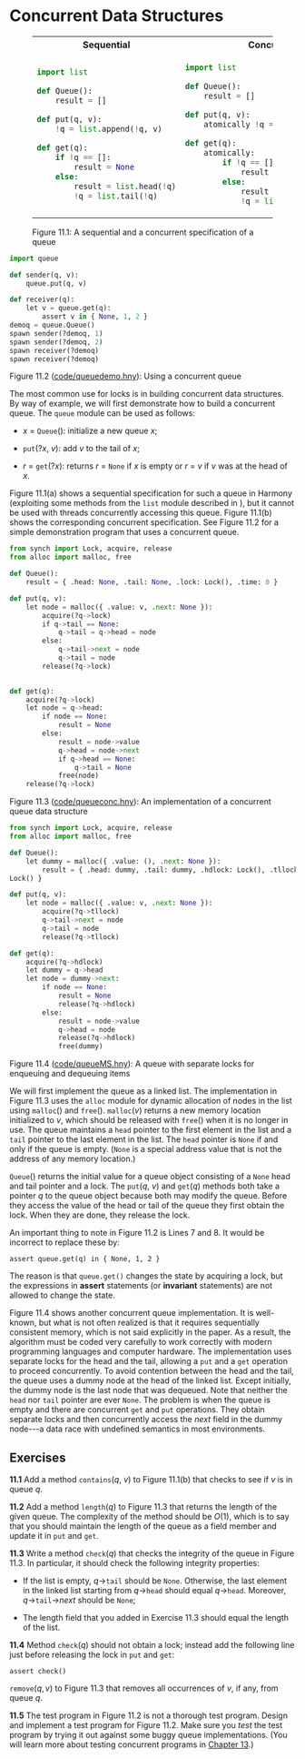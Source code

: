 
# Concurrent Data Structures 

<figure>
<table style="width: 100%;">
    <tr>
        <th>Sequential</th>
        <th>Concurrent</th>
    </tr>
<tr>
<td>

```python title="queuespec.hny"
import list

def Queue():
    result = []

def put(q, v):
    !q = list.append(!q, v)

def get(q):
    if !q == []:
        result = None
    else:
        result = list.head(!q)
        !q = list.tail(!q)
```

</td>
<td>

```python title="queue.hny"
import list

def Queue():
    result = []

def put(q, v):
    atomically !q = list.append(!q, v)

def get(q):
    atomically:
        if !q == []:
            result = None
        else:
            result = list.head(!q)
            !q = list.tail(!q)
```

</td>
</tr>
</table>
<figcaption>Figure 11.1: A sequential and a concurrent specification of a queue</figcaption>
</figure>

```python title="queuedemo.hny"
import queue

def sender(q, v):
    queue.put(q, v)

def receiver(q):
    let v = queue.get(q):
        assert v in { None, 1, 2 }
demoq = queue.Queue()
spawn sender(?demoq, 1)
spawn sender(?demoq, 2)
spawn receiver(?demoq)
spawn receiver(?demoq)
```

<figcaption>Figure 11.2 (<a href=https://harmony.cs.cornell.edu/code/queuedemo.hny>code/queuedemo.hny</a>): 
Using a concurrent queue </figcaption>

The most common use for locks is in building concurrent data structures.
By way of example, we will first demonstrate how to build a concurrent
queue. The `queue` module can be used as follows:

-   *x* = `Queue`(): initialize a new queue *x*;

-   `put`(?*x*, *v*): add *v* to the tail of *x*;

-   *r* = `get`(?*x*): returns *r* = `None` if *x* is empty or *r* = *v*
    if *v* was at the head of *x*.

Figure 11.1(a) shows a sequential specification for such a queue in
Harmony (exploiting some methods from the `list` module described in ),
but it cannot be used with threads concurrently accessing this queue.
Figure 11.1(b) shows the corresponding concurrent specification. See
Figure 11.2 for a simple demonstration program that uses a
concurrent queue.

```python title="queueconc.hny"
from synch import Lock, acquire, release
from alloc import malloc, free

def Queue():
    result = { .head: None, .tail: None, .lock: Lock(), .time: 0 }

def put(q, v):
    let node = malloc({ .value: v, .next: None }):
        acquire(?q->lock)
        if q->tail == None:
            q->tail = q->head = node
        else:
            q->tail->next = node
            q->tail = node
        release(?q->lock)
    

def get(q):
    acquire(?q->lock)
    let node = q->head:
        if node == None:
            result = None
        else:
            result = node->value
            q->head = node->next
            if q->head == None:
                q->tail = None
            free(node)
    release(?q->lock)
```

<figcaption>Figure 11.3 (<a href=https://harmony.cs.cornell.edu/code/queueconc.hny>code/queueconc.hny</a>): 
An implementation of a concurrent queue data structure
</figcaption>


```python title="queueMS.hny"
from synch import Lock, acquire, release
from alloc import malloc, free

def Queue():
    let dummy = malloc({ .value: (), .next: None }):
        result = { .head: dummy, .tail: dummy, .hdlock: Lock(), .tllock:
Lock() }

def put(q, v):
    let node = malloc({ .value: v, .next: None }):
        acquire(?q->tllock)
        q->tail->next = node
        q->tail = node
        release(?q->tllock)

def get(q):
    acquire(?q->hdlock)
    let dummy = q->head
    let node = dummy->next:
        if node == None:
            result = None
            release(?q->hdlock)
        else:
            result = node->value
            q->head = node
            release(?q->hdlock)
            free(dummy)
```

<figcaption>Figure 11.4 (<a href=https://harmony.cs.cornell.edu/code/queueMS.hny>code/queueMS.hny</a>): 
A queue with separate locks for enqueuing and dequeuing items
</figcaption>

We will first implement the queue as a linked list. The implementation
in Figure 11.3 uses the `alloc` module for dynamic allocation of
nodes in the list using `malloc`() and `free`(). `malloc`(*v*) returns a
new memory location initialized to *v*, which should be released with
`free`() when it is no longer in use. The queue maintains a `head`
pointer to the first element in the list and a `tail` pointer to the
last element in the list. The `head` pointer is `None` if and only if
the queue is empty. (`None` is a special address value that is not the
address of any memory location.)

`Queue`() returns the initial value for a queue object consisting of a
`None` head and tail pointer and a lock. The `put`(*q*, *v*) and
`get`(*q*) methods both take a pointer *q* to the queue object because
both may modify the queue. Before they access the value of the head or
tail of the queue they first obtain the lock. When they are done, they
release the lock.

An important thing to note in Figure 11.2 is Lines 7 and 8. It
would be incorrect to replace these by:
```
assert queue.get(q) in { None, 1, 2 }
```
The reason is that `queue.get()` changes the state by acquiring a lock,
but the expressions in **assert** statements (or **invariant**
statements) are not allowed to change the state.

Figure 11.4 shows another concurrent queue implementation.
It is well-known, but what is not often realized is that it requires
sequentially consistent memory, which is not said explicitly in the
paper. As a result, the algorithm must be coded very carefully to work
correctly with modern programming languages and computer hardware. The
implementation uses separate locks for the head and the tail, allowing a
`put` and a `get` operation to proceed concurrently. To avoid contention
between the head and the tail, the queue uses a dummy node at the head
of the linked list. Except initially, the dummy node is the last node
that was dequeued. Note that neither the `head` nor `tail` pointer are
ever `None`. The problem is when the queue is empty and there are
concurrent `get` and `put` operations. They obtain separate locks and
then concurrently access the *next* field in the dummy node---a data
race with undefined semantics in most environments.

## Exercises 


**11.1** Add a method `contains`(*q*, *v*) to Figure 11.1(b) that checks to see if *v* is
in queue *q*.

**11.2** Add a method `length`(*q*) to Figure 11.3 that returns the length
of the given queue. The complexity of the method should be $O(1)$, which
is to say that you should maintain the length of the queue as a field
member and update it in `put` and `get`.

**11.3** Write a method `check`(*q*) that checks the integrity of the queue in
Figure 11.3. In particular, it should check the following
integrity properties:

-   If the list is empty, *q*->`tail` should be `None`.
    Otherwise, the last element in the linked list starting from
    *q*->`head` should equal *q*->`head`.
    Moreover, *q*->`tail`->*next* should be
    `None`;

-   The length field that you added in Exercise 11.3 should equal the length of the
    list.

**11.4** Method `check`(*q*) should not obtain a lock; instead add the following
line just before releasing the lock in `put` and `get`:
```
assert check()
```
$\mathtt{remove}(q, v)$ to Figure 11.3 that removes all
occurrences of *v*, if any, from queue *q*.

**11.5** The test program in Figure 11.2 is not a thorough test program.
Design and implement a test program for Figure 11.2. Make sure you
*test* the test program by trying it out against some buggy queue
implementations. (You will learn more about testing concurrent programs
in [Chapter 13](testing.md).)

